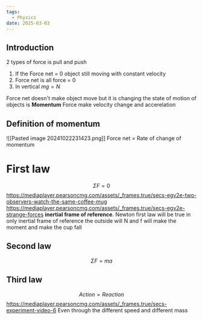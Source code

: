 ```yaml
---
tags:
  - Physics
date: 2025-03-03
---
```

## Introduction 

2 types of force is pull and push
1. If the Force net = 0 object still moving with constant velocity
2. Force net is all force = 0 
3. In vertical $mg = N$

Force net doesn't make object move but it is changing the state of motion of objects is **Momentum**
Force make velocity change and accerelation

## Definition of momentum
![[Pasted image 20241022231423.png]]
Force net  = Rate of change of momentum
# First law
$$\Sigma F = 0$$
https://mediaplayer.pearsoncmg.com/assets/_frames.true/secs-egv2e-two-observers-watch-the-same-coffee-mug
https://mediaplayer.pearsoncmg.com/assets/_frames.true/secs-egv2e-strange-forces
**inertial frame of reference**.
Newton first law will be true in only inertial frame of reference 
the outside will N and f will make the moment and make the cup fall
## Second law
$$\Sigma F = ma$$
## Third law
$$Action = Reaction$$
https://mediaplayer.pearsoncmg.com/assets/_frames.true/secs-experiment-video-6
Even through the different speed and different mass
